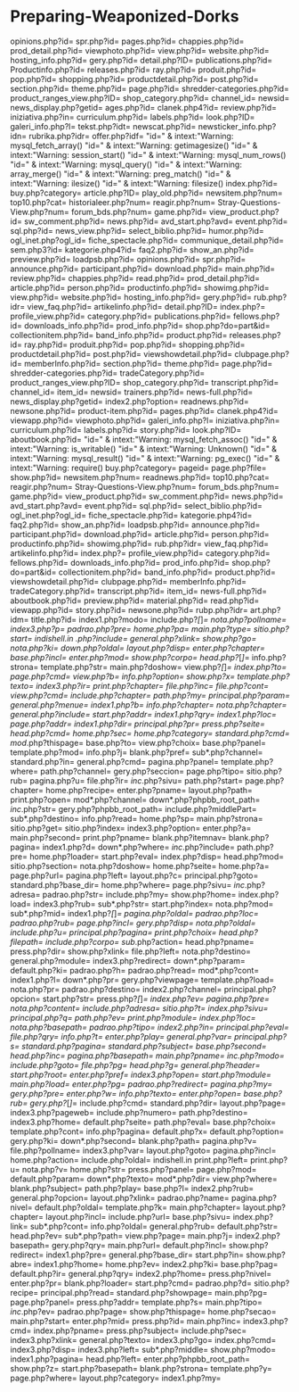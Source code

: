 # Preparing-Weaponized-Dorks


opinions.php?id=
spr.php?id=
pages.php?id=
chappies.php?id=
prod_detail.php?id=
viewphoto.php?id=
view.php?id=
website.php?id=
hosting_info.php?id=
gery.php?id=
detail.php?ID=
publications.php?id=
Productinfo.php?id=
releases.php?id=
ray.php?id=
produit.php?id=
pop.php?id=
shopping.php?id=
productdetail.php?id=
post.php?id=
section.php?id=
theme.php?id=
page.php?id=
shredder-categories.php?id=
product_ranges_view.php?ID=
shop_category.php?id=
channel_id=
newsid=
news_display.php?getid=
ages.php?id=
clanek.php4?id=
review.php?id=
iniziativa.php?in=
curriculum.php?id=
labels.php?id=
look.php?ID=
galeri_info.php?l=
tekst.php?idt=
newscat.php?id=
newsticker_info.php?idn=
rubrika.php?idr=
offer.php?idf=
"id=" & intext:"Warning: mysql_fetch_array()
"id=" & intext:"Warning: getimagesize()
"id=" & intext:"Warning: session_start()
"id=" & intext:"Warning: mysql_num_rows()
"id=" & intext:"Warning: mysql_query()
"id=" & intext:"Warning: array_merge()
"id=" & intext:"Warning: preg_match()
"id=" & intext:"Warning: ilesize()
"id=" & intext:"Warning: filesize()
index.php?id=
buy.php?category=
article.php?ID=
play_old.php?id=
newsitem.php?num=
top10.php?cat=
historialeer.php?num=
reagir.php?num=
Stray-Questions-View.php?num=
forum_bds.php?num=
game.php?id=
view_product.php?id=
sw_comment.php?id=
news.php?id=
avd_start.php?avd=
event.php?id=
sql.php?id=
news_view.php?id=
select_biblio.php?id=
humor.php?id=
ogl_inet.php?ogl_id=
fiche_spectacle.php?id=
communique_detail.php?id=
sem.php3?id=
kategorie.php4?id=
faq2.php?id=
show_an.php?id=
preview.php?id=
loadpsb.php?id=
opinions.php?id=
spr.php?id=
announce.php?id=
participant.php?id=
download.php?id=
main.php?id=
review.php?id=
chappies.php?id=
read.php?id=
prod_detail.php?id=
article.php?id=
person.php?id=
productinfo.php?id=
showimg.php?id=
view.php?id=
website.php?id=
hosting_info.php?id=
gery.php?id=
rub.php?idr=
view_faq.php?id=
artikelinfo.php?id=
detail.php?ID=
index.php?=
profile_view.php?id=
category.php?id=
publications.php?id=
fellows.php?id=
downloads_info.php?id=
prod_info.php?id=
shop.php?do=part&id=
collectionitem.php?id=
band_info.php?id=
product.php?id=
releases.php?id=
ray.php?id=
produit.php?id=
pop.php?id=
shopping.php?id=
productdetail.php?id=
post.php?id=
viewshowdetail.php?id=
clubpage.php?id=
memberInfo.php?id=
section.php?id=
theme.php?id=
page.php?id=
shredder-categories.php?id=
tradeCategory.php?id=
product_ranges_view.php?ID=
shop_category.php?id=
transcript.php?id=
channel_id=
item_id=
newsid=
trainers.php?id=
news-full.php?id=
news_display.php?getid=
index2.php?option=
readnews.php?id=
newsone.php?id=
product-item.php?id=
pages.php?id=
clanek.php4?id=
viewapp.php?id=
viewphoto.php?id=
galeri_info.php?l=
iniziativa.php?in=
curriculum.php?id=
labels.php?id=
story.php?id=
look.php?ID=
aboutbook.php?id=
"id=" & intext:"Warning: mysql_fetch_assoc()
"id=" & intext:"Warning: is_writable()
"id=" & intext:"Warning: Unknown()
"id=" & intext:"Warning: mysql_result()
"id=" & intext:"Warning: pg_exec()
"id=" & intext:"Warning: require()
buy.php?category=
pageid=
page.php?file=
show.php?id=
newsitem.php?num=
readnews.php?id=
top10.php?cat=
reagir.php?num=
Stray-Questions-View.php?num=
forum_bds.php?num=
game.php?id=
view_product.php?id=
sw_comment.php?id=
news.php?id=
avd_start.php?avd=
event.php?id=
sql.php?id=
select_biblio.php?id=
ogl_inet.php?ogl_id=
fiche_spectacle.php?id=
kategorie.php4?id=
faq2.php?id=
show_an.php?id=
loadpsb.php?id=
announce.php?id=
participant.php?id=
download.php?id=
article.php?id=
person.php?id=
productinfo.php?id=
showimg.php?id=
rub.php?idr=
view_faq.php?id=
artikelinfo.php?id=
index.php?=
profile_view.php?id=
category.php?id=
fellows.php?id=
downloads_info.php?id=
prod_info.php?id=
shop.php?do=part&id=
collectionitem.php?id=
band_info.php?id=
product.php?id=
viewshowdetail.php?id=
clubpage.php?id=
memberInfo.php?id=
tradeCategory.php?id=
transcript.php?id=
item_id=
news-full.php?id=
aboutbook.php?id=
preview.php?id=
material.php?id=
read.php?id=
viewapp.php?id=
story.php?id=
newsone.php?id=
rubp.php?idr=
art.php?idm=
title.php?id=
index1.php?modo=
include.php?*[*]*=
nota.php?pollname=
index3.php?p=
padrao.php?pre=
home.php?pa=
main.php?type=
sitio.php?start=
indishell.in
*.php?include=
general.php?xlink=
show.php?go=
nota.php?ki=
down*.php?oldal=
layout.php?disp=
enter.php?chapter=
base.php?incl=
enter.php?mod=
show.php?corpo=
head.php?*[*]*=
info.php?strona=
template.php?str=
main.php?doshow=
view.php?*[*]*=
index.php?to=
page.php?cmd=
view.php?b=
info.php?option=
show.php?x=
template.php?texto=
index3.php?ir=
print.php?chapter=
file.php?inc=
file.php?cont=
view.php?cmd=
include.php?chapter=
path.php?my=
principal.php?param=
general.php?menue=
index1.php?b=
info.php?chapter=
nota.php?chapter=
general.php?include=
start.php?addr=
index1.php?qry=
index1.php?loc=
page.php?addr=
index1.php?dir=
principal.php?pr=
press.php?seite=
head.php?cmd=
home.php?sec=
home.php?category=
standard.php?cmd=
mod*.php?thispage=
base.php?to=
view.php?choix=
base.php?panel=
template.php?mod=
info.php?j=
blank.php?pref=
sub*.php?channel=
standard.php?in=
general.php?cmd=
pagina.php?panel=
template.php?where=
path.php?channel=
gery.php?seccion=
page.php?tipo=
sitio.php?rub=
pagina.php?u=
file.php?ir=
*inc*.php?sivu=
path.php?start=
page.php?chapter=
home.php?recipe=
enter.php?pname=
layout.php?path=
print.php?open=
mod*.php?channel=
down*.php?phpbb_root_path=
*inc*.php?str=
gery.php?phpbb_root_path=
include.php?middlePart=
sub*.php?destino=
info.php?read=
home.php?sp=
main.php?strona=
sitio.php?get=
sitio.php?index=
index3.php?option=
enter.php?a=
main.php?second=
print.php?pname=
blank.php?itemnav=
blank.php?pagina=
index1.php?d=
down*.php?where=
*inc*.php?include=
path.php?pre=
home.php?loader=
start.php?eval=
index.php?disp=
head.php?mod=
sitio.php?section=
nota.php?doshow=
home.php?seite=
home.php?a=
page.php?url=
pagina.php?left=
layout.php?c=
principal.php?goto=
standard.php?base_dir=
home.php?where=
page.php?sivu=
*inc*.php?adresa=
padrao.php?str=
include.php?my=
show.php?home=
index.php?load=
index3.php?rub=
sub*.php?str=
start.php?index=
nota.php?mod=
sub*.php?mid=
index1.php?*[*]*=
pagina.php?oldal=
padrao.php?loc=
padrao.php?rub=
page.php?incl=
gery.php?disp=
nota.php?oldal=
include.php?u=
principal.php?pagina=
print.php?choix=
head.php?filepath=
include.php?corpo=
sub*.php?action=
head.php?pname=
press.php?dir=
show.php?xlink=
file.php?left=
nota.php?destino=
general.php?module=
index3.php?redirect=
down*.php?param=
default.php?ki=
padrao.php?h=
padrao.php?read=
mod*.php?cont=
index1.php?l=
down*.php?pr=
gery.php?viewpage=
template.php?load=
nota.php?pr=
padrao.php?destino=
index2.php?channel=
principal.php?opcion=
start.php?str=
press.php?*[*]*=
index.php?ev=
pagina.php?pre=
nota.php?content=
include.php?adresa=
sitio.php?t=
index.php?sivu=
principal.php?q=
path.php?ev=
print.php?module=
index.php?loc=
nota.php?basepath=
padrao.php?tipo=
index2.php?in=
principal.php?eval=
file.php?qry=
info.php?t=
enter.php?play=
general.php?var=
principal.php?s=
standard.php?pagina=
standard.php?subject=
base.php?second=
head.php?inc=
pagina.php?basepath=
main.php?pname=
*inc*.php?modo=
include.php?goto=
file.php?pg=
head.php?g=
general.php?header=
start.php?*root*=
enter.php?pref=
index3.php?open=
start.php?module=
main.php?load=
enter.php?pg=
padrao.php?redirect=
pagina.php?my=
gery.php?pre=
enter.php?w=
info.php?texto=
enter.php?open=
base.php?rub=
gery.php?*[*]*=
include.php?cmd=
standard.php?dir=
layout.php?page=
index3.php?pageweb=
include.php?numero=
path.php?destino=
index3.php?home=
default.php?seite=
path.php?eval=
base.php?choix=
template.php?cont=
info.php?pagina=
default.php?x=
default.php?option=
gery.php?ki=
down*.php?second=
blank.php?path=
pagina.php?v=
file.php?pollname=
index3.php?var=
layout.php?goto=
pagina.php?incl=
home.php?action=
include.php?oldal=
indishell.in
print.php?left=
print.php?u=
nota.php?v=
home.php?str=
press.php?panel=
page.php?mod=
default.php?param=
down*.php?texto=
mod*.php?dir=
view.php?where=
blank.php?subject=
path.php?play=
base.php?l=
index2.php?rub=
general.php?opcion=
layout.php?xlink=
padrao.php?name=
pagina.php?nivel=
default.php?oldal=
template.php?k=
main.php?chapter=
layout.php?chapter=
layout.php?incl=
include.php?url=
base.php?sivu=
index.php?link=
sub*.php?cont=
info.php?oldal=
general.php?rub=
default.php?str=
head.php?ev=
sub*.php?path=
view.php?page=
main.php?j=
index2.php?basepath=
gery.php?qry=
main.php?url=
default.php?incl=
show.php?redirect=
index1.php?pre=
general.php?base_dir=
start.php?in=
show.php?abre=
index1.php?home=
home.php?ev=
index2.php?ki=
base.php?pag=
default.php?ir=
general.php?qry=
index2.php?home=
press.php?nivel=
enter.php?pr=
blank.php?loader=
start.php?cmd=
padrao.php?d=
sitio.php?recipe=
principal.php?read=
standard.php?showpage=
main.php?pg=
page.php?panel=
press.php?addr=
template.php?s=
main.php?tipo=
*inc*.php?ev=
padrao.php?page=
show.php?thispage=
home.php?secao=
main.php?start=
enter.php?mid=
press.php?id=
main.php?inc=
index3.php?cmd=
index.php?pname=
press.php?subject=
include.php?sec=
index3.php?xlink=
general.php?texto=
index3.php?go=
index.php?cmd=
index3.php?disp=
index3.php?left=
sub*.php?middle=
show.php?modo=
index1.php?pagina=
head.php?left=
enter.php?phpbb_root_path=
show.php?z=
start.php?basepath=
blank.php?strona=
template.php?y=
page.php?where=
layout.php?category=
index1.php?my=
